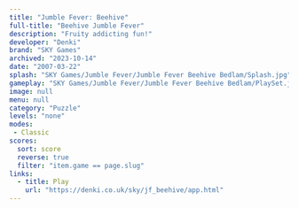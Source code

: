 ```yaml
---
title: "Jumble Fever: Beehive"
full-title: "Beehive Jumble Fever"
description: "Fruity addicting fun!"
developer: "Denki"
brand: "SKY Games"
archived: "2023-10-14"
date: "2007-03-22"
splash: "SKY Games/Jumble Fever/Jumble Fever Beehive Bedlam/Splash.jpg"
gameplay: "SKY Games/Jumble Fever/Jumble Fever Beehive Bedlam/PlaySet.jpg"
image: null
menu: null
category: "Puzzle"
levels: "none"
modes:
 - Classic
scores:
  sort: score
  reverse: true
  filter: "item.game == page.slug"
links:
  - title: Play
    url: "https://denki.co.uk/sky/jf_beehive/app.html"
---
```

